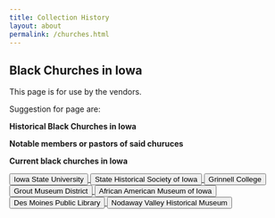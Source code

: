 ```yaml
---
title: Collection History
layout: about
permalink: /churches.html
---
```

## Black Churches in Iowa

This page is for use by the vendors.

Suggestion for page are:

**Historical Black Churches in Iowa**

**Notable members or pastors of said churuces**

**Current black churches in Iowa**

 <a href="#" >
      <button type="button" class="btn btn-primary" onclick="window.open ('https://www.iastate.edu/')">Iowa State University</button>
   </a> 

<a href="#" >
      <button type="button" class="btn btn-primary" onclick="window.open ('https://history.iowa.gov/history')">State Historical Society of Iowa</button>
   </a>  

<a href="#" >
      <button type="button" class="btn btn-primary" onclick="window.open ('https://www.grinnell.edu/')">Grinnell College</button>
    </a>  

<a href="#" >
      <button type="button" class="btn btn-primary" onclick="window.open ('https://www.groutmuseumdistrict.org/')">Grout Museum District</button>
   </a> 

<a href="#" >
      <button type="button" class="btn btn-primary" onclick="window.open ('https://blackiowa.org/')">African American Museum of Iowa</button>
   </a> 

 <a href="#" >
      <button type="button" class="btn btn-primary" onclick="window.open ('https://www.dmpl.org/')">Des Moines Public Library</button>
   </a> 

 <a href="#" >
      <button type="button" class="btn btn-primary" onclick="window.open ('https://nodawayvalleymuseum.org/')">Nodaway Valley Historical Museum</button>
   </a>

